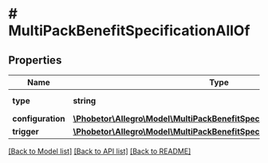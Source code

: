 # # MultiPackBenefitSpecificationAllOf

## Properties

Name | Type | Description | Notes
------------ | ------------- | ------------- | -------------
**type** | **string** |  | [optional] [default to 'UNIT_PERCENTAGE_DISCOUNT']
**configuration** | [**\Phobetor\Allegro\Model\MultiPackBenefitSpecificationAllOfConfiguration**](MultiPackBenefitSpecificationAllOfConfiguration.md) |  |
**trigger** | [**\Phobetor\Allegro\Model\MultiPackBenefitSpecificationAllOfTrigger**](MultiPackBenefitSpecificationAllOfTrigger.md) |  |

[[Back to Model list]](../../README.md#models) [[Back to API list]](../../README.md#endpoints) [[Back to README]](../../README.md)
